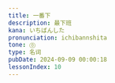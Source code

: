 ```yaml
---
title: 一番下
description: 最下班
kana: いちばんした
pronunciation: ichibannshita
tone: ⓪
type: 名词
pubDate: 2024-09-09 00:00:18
lessonIndex: 10
---
```

